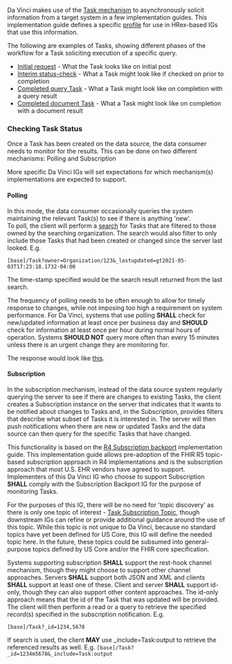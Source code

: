 Da Vinci makes use of the [Task mechanism](http://build.fhir.org/exchanging-request.html#task) to asynchronously solicit information from a target system in a few implementation guides.  This
implementation guide defines a specific <a href="StructureDefinition-hrex-task-data-request.html">profile</a> for use in HRex-based IGs that use this information.

The following are examples of Tasks, showing different phases of the workflow for a Task soliciting execution of a specific query.

* [Initial request](Task-query-initial.html) - What the Task looks like on initial post
* [Interim status-check](Task-query-status.html) - What a Task might look like if checked on prior to completion
* [Completed query Task](Task-query-complete.html) - What a Task might look like on completion with a query result
* [Completed document Task](Task-document-complete.html) - What a Task might look like on completion with a document result

### Checking Task Status
Once a Task has been created on the data source, the data consumer needs to monitor for the results.  This can be done on two different mechanisms: Polling and Subscription

More specific Da Vinci IGs will set expectations for which mechanism(s) implementations are expected to support.

#### Polling
In this mode, the data consumer occasionally queries the system maintaining the relevant Task(s) to see if there is anything 'new'.  
To poll, the client will perform a [search]({{site.data.fhir.path}}search.html) for Tasks that are filtered to those owned by the searching organization.
The search would also filter to only include those Tasks that had been created or changed since the server last looked.
E.g.

```[base]/Task?owner=Organization/123&_lastupdated=gt2021-05-03T17:23:18.1732-04:00```

The time-stamp specified would be the search result returned from the last search.  

The frequency of polling needs to be often enough to allow for timely response to changes, while not imposing too high a requirement on system performance.
For Da Vinci, systems that use polling **SHALL** check for new/updated information at least once per business day and **SHOULD** check for information at least once per hour during
normal hours of operation.  Systems **SHOULD NOT** query more often than every 15 minutes unless there is an urgent change they are monitoring for.

The response would look like [this](Bundle-task-poll-response.html).

#### Subscription
In the subscription mechanism, instead of the data source system regularly querying the server to see if there are changes to existing Tasks, the client creates a
Subscription instance on the server that indicates that it wants to be notified about changes to Tasks and, in the Subscription, provides filters that describe what
subset of Tasks it is interested in.  The server will then push notifications when there are new or updated Tasks and the data source can then query for the specific Tasks that have changed.

This functionality is based on the [R4 Subscription backport](http://hl7.org/fhir/uv/subscriptions-backport) implementation guide.  This implementation guide 
allows pre-adoption of the FHIR R5 topic-based subscription approach in R4 implementations and is the subscription approach that most U.S. EHR vendors have agreed to 
support.  Implementers of this Da Vinci IG who choose to support Subscription **SHALL** comply with the Subscription Backport IG for the purpose of monitoring Tasks.

For the purposes of this IG, there will be no need for 'topic discovery' as there is only one topic of interest - [Task Subscription Topic](SubscriptionTopic-Task.html), 
though downstream IGs can refine or provide additional guidance around the use of this topic.
While this topic is not unique to Da Vinci, because no standard topics have yet been defined for US Core, this IG will define the needed
topic here.  In the future, these topics could be subsumed into general-purpose topics defined by US Core and/or the FHIR core specification.

Systems supporting subscription **SHALL** support the rest-hook channel mechanism, though they might choose to support other channel approaches.  Servers **SHALL** support both
JSON and XML and clients **SHALL** support at least one of these.  Client and server **SHALL** support id-only, though they can  also support other content approaches.  The
id-only approach means that the id of the Task that was updated will be provided.  The client will then perform a read or a query to
retrieve the specified record(s) specified in the subscription notification. E.g.

```[base]/Task?_id=1234,5678```

If search is used, the client **MAY** use _include=Task:output to retrieve the referenced results as well.  E.g.
```[base]/Task?_id=1234m5678&_include=Task:output```



